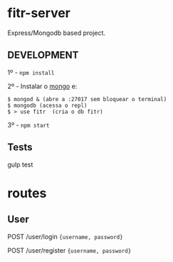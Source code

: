 # fitr-server

Express/Mongodb based project.

## DEVELOPMENT
1º - `npm install`

2º - Instalar o [mongo](https://www.mongodb.com/) e:
```
$ mongod & (abre a :27017 sem bloquear o terminal)
$ mongodb (acessa o repl)
$ > use fitr  (cria o db fitr)
```
3º - `npm start`

## Tests
gulp test

# routes

## User
POST /user/login      `{username, password}`

POST /user/register   `{username, password}` 
